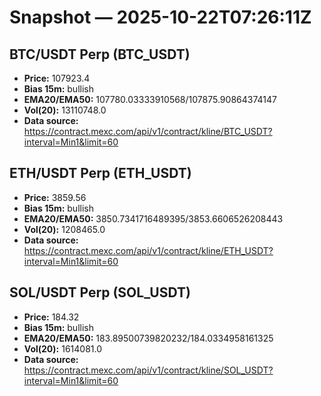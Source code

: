 # Snapshot — 2025-10-22T07:26:11Z

## BTC/USDT Perp (BTC_USDT)
- **Price:** 107923.4
- **Bias 15m:** bullish
- **EMA20/EMA50:** 107780.03333910568/107875.90864374147
- **Vol(20):** 13110748.0
- **Data source:** https://contract.mexc.com/api/v1/contract/kline/BTC_USDT?interval=Min1&limit=60

## ETH/USDT Perp (ETH_USDT)
- **Price:** 3859.56
- **Bias 15m:** bullish
- **EMA20/EMA50:** 3850.7341716489395/3853.6606526208443
- **Vol(20):** 1208465.0
- **Data source:** https://contract.mexc.com/api/v1/contract/kline/ETH_USDT?interval=Min1&limit=60

## SOL/USDT Perp (SOL_USDT)
- **Price:** 184.32
- **Bias 15m:** bullish
- **EMA20/EMA50:** 183.89500739820232/184.0334958161325
- **Vol(20):** 1614081.0
- **Data source:** https://contract.mexc.com/api/v1/contract/kline/SOL_USDT?interval=Min1&limit=60

